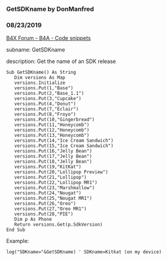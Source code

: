 ### GetSDKname by DonManfred
### 08/23/2019
[B4X Forum - B4A - Code snippets](https://www.b4x.com/android/forum/threads/40511/)

subname: GetSDKname  
  
description: Get the name of an SDK release  
  

```B4X
Sub GetSDKname() As String  
   Dim versions As Map  
   versions.Initialize  
   versions.Put(1,"Base")  
   versions.Put(2,"Base_1.1")  
   versions.Put(3,"Cupcake")  
   versions.Put(4,"Donut")  
   versions.Put(7,"Éclair")  
   versions.Put(8,"Froyo")  
   versions.Put(10,"Gingerbread")  
   versions.Put(11,"Honeycomb")  
   versions.Put(12,"Honeycomb")  
   versions.Put(13,"Honeycomb")  
   versions.Put(14,"Ice Cream Sandwich")  
   versions.Put(15,"Ice Cream Sandwich")  
   versions.Put(16,"Jelly Bean")  
   versions.Put(17,"Jelly Bean")  
   versions.Put(18,"Jelly Bean")  
   versions.Put(19,"KitKat")  
   versions.Put(20,"Lollipop Preview")  
   versions.Put(21,"Lollipop")  
   versions.Put(22,"Lollipop MR1")  
   versions.Put(23,"Marshmallow")  
   versions.Put(24,"Nougat")  
   versions.Put(25,"Nougat MR1")  
   versions.Put(26,"Oreo")  
   versions.Put(27,"Oreo MR1")  
   versions.Put(28,"PIE")  
   Dim p As Phone  
   Return versions.Get(p.SdkVersion)  
End Sub
```

  
  
Example:

```B4X
log("SDKname="&GetSDKname) ' SDKname=Kitkat (on my device)
```